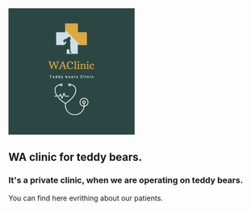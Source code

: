 <img src="WAClinic.png" width="250">

## WA clinic for teddy bears.

### It's a private clinic, when we are operating on teddy bears.

You can find here evrithing about our patients.

